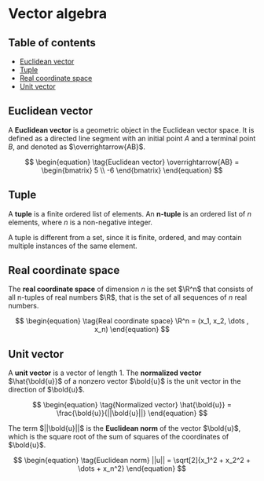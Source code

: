 # Vector algebra

<!-- omit in toc -->
## Table of contents

- [Euclidean vector](#euclidean-vector)
- [Tuple](#tuple)
- [Real coordinate space](#real-coordinate-space)
- [Unit vector](#unit-vector)

## Euclidean vector

A **Euclidean vector** is a geometric object in the Euclidean vector space. It is defined as a directed line segment with an initial point $A$ and a terminal point $B$, and denoted as $\overrightarrow{AB}$.

$$
\begin{equation}
\tag{Euclidean vector}
\overrightarrow{AB} =
\begin{bmatrix}
5 \\
-6
\end{bmatrix}
\end{equation}
$$

## Tuple

A **tuple** is a finite ordered list of elements. An **n-tuple** is an ordered list of $n$ elements, where $n$ is a non-negative integer.

A tuple is different from a set, since it is finite, ordered, and may contain multiple instances of the same element.

## Real coordinate space

The **real coordinate space** of dimension $n$ is the set $\R^n$ that consists of all n-tuples of real numbers $\R$, that is the set of all sequences of $n$ real numbers.

$$
\begin{equation}
\tag{Real coordinate space}
\R^n = (x_1, x_2, \dots , x_n)
\end{equation}
$$

<!-- Adding vectors algebraically and graphically -->
<!-- Multiplication of vectors by a scalar -->

## Unit vector

A **unit vector** is a vector of length $1$. The **normalized vector** $\hat{\bold{u}}$ of a nonzero vector $\bold{u}$ is the unit vector in the direction of $\bold{u}$.

$$
\begin{equation}
\tag{Normalized vector}
\hat{\bold{u}} = \frac{\bold{u}}{||\bold{u}||}
\end{equation}
$$

The term $||\bold{u}||$ is the **Euclidean norm** of the vector $\bold{u}$, which is the square root of the sum of squares of the coordinates of $\bold{u}$.

$$
\begin{equation}
\tag{Euclidean norm}
||u|| = \sqrt[2]{x_1^2 + x_2^2 + \dots + x_n^2}
\end{equation}
$$
